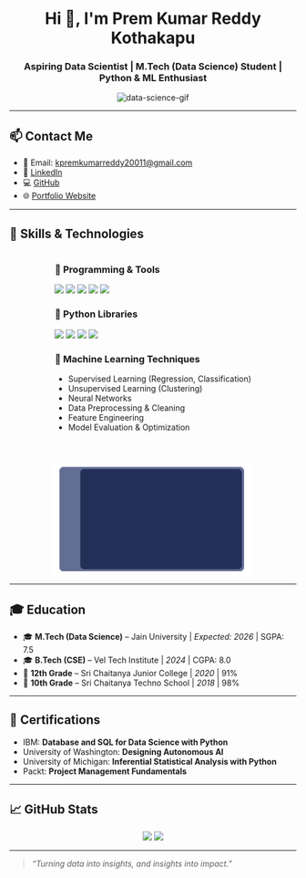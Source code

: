 <h1 align="center">Hi 👋, I'm Prem Kumar Reddy Kothakapu</h1>
<h3 align="center">Aspiring Data Scientist | M.Tech (Data Science) Student | Python & ML Enthusiast</h3>

<p align="center">
  <img src="https://media.giphy.com/media/qgQUggAC3Pfv687qPC/giphy.gif" width="300" alt="data-science-gif" />
</p>

---

## 📫 Contact Me

- 📧 Email: [kpremkumarreddy20011@gmail.com](mailto:kpremkumarreddy20011@gmail.com)  
- 💼 [LinkedIn](https://www.linkedin.com/in/prem-kumar-reddy-k-8b2796210)  
- 💻 [GitHub](https://github.com/Premkumarreddy-datascience)  
- 🌐 [Portfolio Website](https://comforting-crepe-0ef7ad.netlify.app/)

---

## 🧠 Skills & Technologies

<div align="center" style="display: flex; flex-wrap: wrap; justify-content: center; gap: 40px;">

<div align="left">

### 🔹 Programming & Tools

<img src="https://img.shields.io/badge/Python-3776AB?style=for-the-badge&logo=python&logoColor=white" />
<img src="https://img.shields.io/badge/SQL-4479A1?style=for-the-badge&logo=postgresql&logoColor=white" />
<img src="https://img.shields.io/badge/Power%20BI-F2C811?style=for-the-badge&logo=powerbi&logoColor=black" />
<img src="https://img.shields.io/badge/VS%20Code-007ACC?style=for-the-badge&logo=visualstudiocode&logoColor=white" />
<img src="https://img.shields.io/badge/GitHub-181717?style=for-the-badge&logo=github&logoColor=white" />

### 🔸 Python Libraries

<img src="https://img.shields.io/badge/Numpy-013243?style=for-the-badge&logo=numpy&logoColor=white" />
<img src="https://img.shields.io/badge/Pandas-150458?style=for-the-badge&logo=pandas&logoColor=white" />
<img src="https://img.shields.io/badge/Matplotlib-11557C?style=for-the-badge&logo=plotly&logoColor=white" />
<img src="https://img.shields.io/badge/TensorFlow-FF6F00?style=for-the-badge&logo=tensorflow&logoColor=white" />

### 🔹 Machine Learning Techniques

- Supervised Learning (Regression, Classification)  
- Unsupervised Learning (Clustering)  
- Neural Networks  
- Data Preprocessing & Cleaning  
- Feature Engineering  
- Model Evaluation & Optimization  

</div>

<img src="https://raw.githubusercontent.com/Premkumarreddy-datascience/premkumarreddy-datascience/main/Dashboard.gif" width="350" alt="dashboard-gif" />

</div>

---

## 🎓 Education

- 🎓 **M.Tech (Data Science)** – Jain University | *Expected: 2026* | SGPA: 7.5  
- 🎓 **B.Tech (CSE)** – Vel Tech Institute | *2024* | CGPA: 8.0  
- 🏫 **12th Grade** – Sri Chaitanya Junior College | *2020* | 91%  
- 🏫 **10th Grade** – Sri Chaitanya Techno School | *2018* | 98%

---

## 📜 Certifications

- IBM: **Database and SQL for Data Science with Python**  
- University of Washington: **Designing Autonomous AI**  
- University of Michigan: **Inferential Statistical Analysis with Python**  
- Packt: **Project Management Fundamentals**

---

## 📈 GitHub Stats

<p align="center">
  <img src="https://github-readme-stats.vercel.app/api?username=Premkumarreddy-datascience&show_icons=true&theme=radical" height="150"/>
  <img src="https://github-readme-stats.vercel.app/api/top-langs/?username=Premkumarreddy-datascience&layout=compact&theme=radical" height="150"/>
</p>

---

> _“Turning data into insights, and insights into impact.”_
